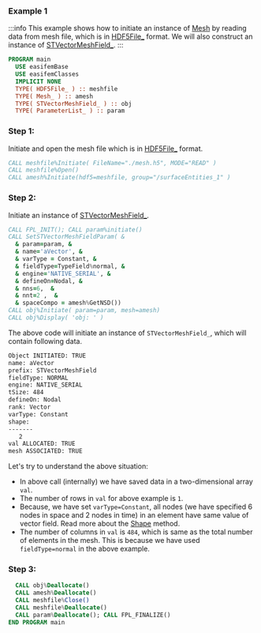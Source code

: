 ### Example 1

:::info
This example shows how to initiate an instance of [Mesh](/docs-api/Mesh) by reading data from mesh file, which is in [HDF5File_](/docs-api/HDF5File) format. We will also construct an instance of [STVectorMeshField_](/docs-api/STVectorMeshField).
:::

```fortran
PROGRAM main
  USE easifemBase
  USE easifemClasses
  IMPLICIT NONE
  TYPE( HDF5File_ ) :: meshfile
  TYPE( Mesh_ ) :: amesh
  TYPE( STVectorMeshField_ ) :: obj
  TYPE( ParameterList_ ) :: param
```

### Step 1:

Initiate and open the mesh file which is in [HDF5File_](/docs-api/HDF5File) format.

```fortran
CALL meshfile%Initiate( FileName="./mesh.h5", MODE="READ" )
CALL meshfile%Open()
CALL amesh%Initiate(hdf5=meshfile, group="/surfaceEntities_1" )
```

### Step 2:

Initiate an instance of [STVectorMeshField_](/docs-api/STVectorMeshField).

```fortran
CALL FPL_INIT(); CALL param%initiate()
CALL SetSTVectorMeshFieldParam( &
  & param=param, &
  & name='aVector', &
  & varType = Constant, &
  & fieldType=TypeField%normal, &
  & engine='NATIVE_SERIAL', &
  & defineOn=Nodal, &
  & nns=6,  &
  & nnt=2 ,  &
  & spaceCompo = amesh%GetNSD())
CALL obj%Initiate( param=param, mesh=amesh)
CALL obj%Display( 'obj: ' )
```

The above code will initiate an instance of `STVectorMeshField_`, which will contain following data.

```txt
Object INITIATED: TRUE
name: aVector
prefix: STVectorMeshField
fieldType: NORMAL              
engine: NATIVE_SERIAL
tSize: 484
defineOn: Nodal
rank: Vector
varType: Constant
shape: 
-------
   2   
val ALLOCATED: TRUE
mesh ASSOCIATED: TRUE
```

Let's try to understand the above situation:

- In above call (internally) we have saved data in a two-dimensional array `val`.
- The number of rows in `val` for above example is `1`.
- Because, we have set `varType=Constant`, all nodes (we have specified 6 nodes in space and 2 nodes in time) in an element have same value of vector field. Read more about the [Shape](/docs-api/AbstractMeshField/AbstractMeshField_) method.
- The number of columns in `val` is `484`, which is same as the total number of elements in the mesh. This is because we have used `fieldType=normal` in the above example.

### Step 3:

```fortran
  CALL obj%Deallocate()
  CALL amesh%Deallocate()
  CALL meshfile%Close()
  CALL meshfile%Deallocate()
  CALL param%Deallocate(); CALL FPL_FINALIZE()
END PROGRAM main
```
